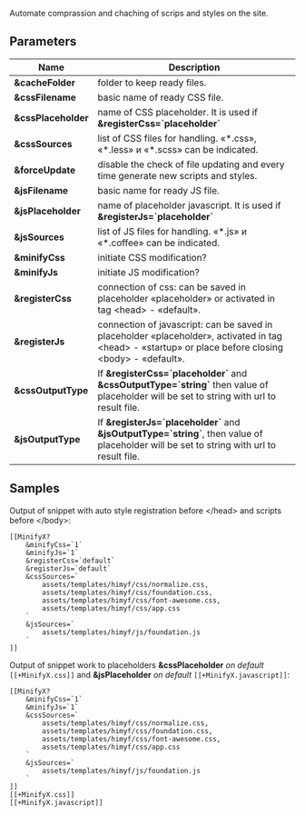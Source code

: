 Automate comprassion and chaching of scrips and styles on the site.

## Parameters
Name			| Description
--------------------|-------------------------------------------------------------------------------
**&cacheFolder**	| folder to keep ready files.
**&cssFilename**	| basic name of ready CSS file.
**&cssPlaceholder**	| name of CSS placeholder. It is used if **&registerCss=\`placeholder\`**
**&cssSources**		| list of CSS files for handling. «\*.css», «\*.less» и «\*.scss» can be indicated.
**&forceUpdate**	| disable the check of file updating and every time generate new scripts and styles.
**&jsFilename**		| basic name for ready JS file.
**&jsPlaceholder**	| name of placeholder javascript. It is used if **&registerJs=\`placeholder\`**
**&jsSources**		| list of JS files for handling. «\*.js» и «\*.coffee» can be indicated.
**&minifyCss**		| initiate CSS modification?
**&minifyJs**		| initiate JS modification?
**&registerCss**	| connection of css: can be saved in placeholder «placeholder» or activated in tag <head\> - «default».
**&registerJs**		| connection of javascript: can be saved in placeholder «placeholder», activated in tag <head\> - «startup» or place before closing <body\> - «default».
**&cssOutputType**	| If **&registerCss=\`placeholder\`** and **&cssOutputType=\`string\`** then value of placeholder will be set to string with url to result file.
**&jsOutputType**	| If **&registerJs=\`placeholder\`** and **&jsOutputType=\`string\`**, then value of placeholder will be set to string with url to result file.

## Samples
Output of snippet with auto style registration before </head\> and scripts before </body\>:
```
[[MinifyX?
	&minifyCss=`1`
	&minifyJs=`1`
	&registerCss=`default`
	&registerJs=`default`
	&cssSources=`
		assets/templates/himyf/css/normalize.css,
		assets/templates/himyf/css/foundation.css,
		assets/templates/himyf/css/font-awesome.css,
		assets/templates/himyf/css/app.css
	`
	&jsSources=`
		assets/templates/himyf/js/foundation.js
	`
]]
```

Output of snippet work to placeholders **&cssPlaceholder** *on default* `[[+MinifyX.css]]` and **&jsPlaceholder** *on default* `[[+MinifyX.javascript]]`:
```
[[MinifyX? 
	&minifyCss=`1`
	&minifyJs=`1`
	&cssSources=`
		assets/templates/himyf/css/normalize.css,
		assets/templates/himyf/css/foundation.css,
		assets/templates/himyf/css/font-awesome.css,
		assets/templates/himyf/css/app.css
	`
	&jsSources=`
		assets/templates/himyf/js/foundation.js
	`
]]
[[+MinifyX.css]]
[[+MinifyX.javascript]]
```
